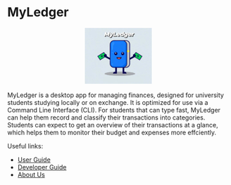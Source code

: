 # MyLedger

<p align="center">
    <img src="team/images/MyLedger.jpeg" width="30%">
</p>

MyLedger is a desktop app for managing finances, designed for university students studying locally or on exchange. It is optimized for use via a Command Line Interface (CLI). For students that can type fast, MyLedger can help them record and classify their transactions into categories. Students can expect to get an overview of their transactions at a glance,
which helps them to monitor their budget and expenses more effciently.

Useful links:
* [User Guide](UserGuide.md)
* [Developer Guide](DeveloperGuide.md)
* [About Us](AboutUs.md)
